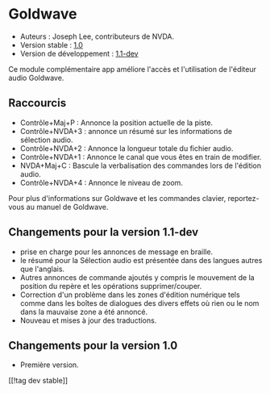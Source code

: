 # Goldwave #

* Auteurs : Joseph Lee, contributeurs de NVDA.
* Version stable : [1.0][1]
* Version de développement : [1.1-dev][2]

Ce module complémentaire app améliore l'accès et l'utilisation de l'éditeur
audio Goldwave.

## Raccourcis ##

* Contrôle+Maj+P : Annonce la position actuelle de la piste.
* Contrôle+NVDA+3 : annonce un résumé sur les informations de sélection
  audio.
* Contrôle+NVDA+2 : Annonce la longueur totale du fichier audio.
* Contrôle+NVDA+1 : Annonce le canal que vous êtes en train de modifier.
* NVDA+Maj+C : Bascule la verbalisation des commandes lors de l'édition
  audio.
* Contrôle+NVDA+4 : Annonce le niveau de zoom.

Pour plus d'informations sur Goldwave et les commandes clavier,
reportez-vous au manuel de Goldwave.

## Changements pour la version 1.1-dev ##

* prise en charge pour les annonces de message en braille.
* le résumé pour la Sélection audio est présentée dans des langues autres
  que l'anglais.
* Autres annonces de commande ajoutés y compris le mouvement de la position
  du repère et les opérations supprimer/couper.
* Correction d'un problème dans les zones d'édition numérique tels comme
  dans les boîtes de dialogues des divers effets où rien ou le nom dans la
  mauvaise  zone a été annoncé.
* Nouveau et mises à jour des traductions.

## Changements pour la version 1.0 ##

* Première version.

[[!tag dev stable]]

[1]: http://addons.nvda-project.org/files/get.php?file=gwv

[2]: http://addons.nvda-project.org/files/get.php?file=gwv-dev
